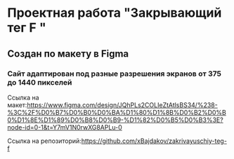 <h1>Проектная работа "Закрывающий тег F " </h1>
<h2>Создан по макету в Figma </h2>
<h3>Сайт адаптирован под разные разрешения экранов от 375 до 1440 пикселей</h3>

Ссылка на макет:https://www.figma.com/design/JQhPLs2COLIeZtAtlsBS34/%238-%3C%2F%D0%B7%D0%B0%D0%BA%D1%80%D1%8B%D0%B2%D0%B0%D1%8E%D1%89%D0%B8%D0%B9-%D1%82%D0%B5%D0%B3%3E?node-id=0-1&t=Y7mV1N0rwXG8APLu-0

Ссылка на репозиторий:https://github.com/xBajdakov/zakrivayuschiy-teg-f
